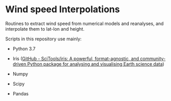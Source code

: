 # Wind speed Interpolations

Routines to extract wind speed from numerical models and reanalyses, and interpolate them to lat-lon and height.

Scripts in this repository use mainly:

- Python 3.7
  
- Iris ([GitHub - SciTools/iris: A powerful, format-agnostic, and community-driven Python package for analysing and visualising Earth science data](https://github.com/SciTools/iris))
  
- Numpy
  
- Scipy
  
- Pandas
